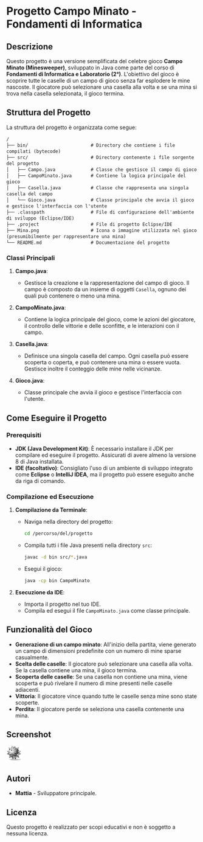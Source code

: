 # Progetto Campo Minato - Fondamenti di Informatica

## Descrizione

Questo progetto è una versione semplificata del celebre gioco **Campo Minato (Minesweeper)**, sviluppato in Java come parte del corso di **Fondamenti di Informatica e Laboratorio (2°)**. L'obiettivo del gioco è scoprire tutte le caselle di un campo di gioco senza far esplodere le mine nascoste. Il giocatore può selezionare una casella alla volta e se una mina si trova nella casella selezionata, il gioco termina.

## Struttura del Progetto

La struttura del progetto è organizzata come segue:

```
/
├── bin/                       # Directory che contiene i file compilati (bytecode)
├── src/                       # Directory contenente i file sorgente del progetto
│   ├── Campo.java             # Classe che gestisce il campo di gioco
│   ├── CampoMinato.java       # Contiene la logica principale del gioco
│   ├── Casella.java           # Classe che rappresenta una singola casella del campo
│   └── Gioco.java             # Classe principale che avvia il gioco e gestisce l'interfaccia con l'utente
├── .classpath                 # File di configurazione dell'ambiente di sviluppo (Eclipse/IDE)
├── .project                   # File di progetto Eclipse/IDE
├── Mina.png                   # Icona o immagine utilizzata nel gioco (presumibilmente per rappresentare una mina)
└── README.md                  # Documentazione del progetto
```

### Classi Principali

1. **Campo.java**:
   - Gestisce la creazione e la rappresentazione del campo di gioco. Il campo è composto da un insieme di oggetti `Casella`, ognuno dei quali può contenere o meno una mina.
   
2. **CampoMinato.java**:
   - Contiene la logica principale del gioco, come le azioni del giocatore, il controllo delle vittorie e delle sconfitte, e le interazioni con il campo.

3. **Casella.java**:
   - Definisce una singola casella del campo. Ogni casella può essere scoperta o coperta, e può contenere una mina o essere vuota. Gestisce inoltre il conteggio delle mine nelle vicinanze.

4. **Gioco.java**:
   - Classe principale che avvia il gioco e gestisce l'interfaccia con l'utente. 

## Come Eseguire il Progetto

### Prerequisiti

- **JDK (Java Development Kit)**: È necessario installare il JDK per compilare ed eseguire il progetto. Assicurati di avere almeno la versione 8 di Java installata.
- **IDE (facoltativo)**: Consigliato l'uso di un ambiente di sviluppo integrato come **Eclipse** o **IntelliJ IDEA**, ma il progetto può essere eseguito anche da riga di comando.

### Compilazione ed Esecuzione

1. **Compilazione da Terminale**:
   - Naviga nella directory del progetto:
     ```bash
     cd /percorso/del/progetto
     ```
   - Compila tutti i file Java presenti nella directory `src`:
     ```bash
     javac -d bin src/*.java
     ```
   - Esegui il gioco:
     ```bash
     java -cp bin CampoMinato
     ```

2. **Esecuzione da IDE**:
   - Importa il progetto nel tuo IDE.
   - Compila ed esegui il file `CampoMinato.java` come classe principale.

## Funzionalità del Gioco

- **Generazione di un campo minato**: All'inizio della partita, viene generato un campo di dimensioni predefinite con un numero di mine sparse casualmente.
- **Scelta delle caselle**: Il giocatore può selezionare una casella alla volta. Se la casella contiene una mina, il gioco termina.
- **Scoperta delle caselle**: Se una casella non contiene una mina, viene scoperta e può rivelare il numero di mine presenti nelle caselle adiacenti.
- **Vittoria**: Il giocatore vince quando tutte le caselle senza mine sono state scoperte.
- **Perdita**: Il giocatore perde se seleziona una casella contenente una mina.

## Screenshot

![Campo Minato](Mina.png)

## Autori

- **Mattia** - Sviluppatore principale.

## Licenza

Questo progetto è realizzato per scopi educativi e non è soggetto a nessuna licenza.